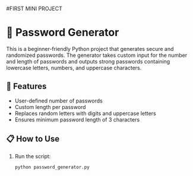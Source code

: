 #FIRST MINI PROJECT

# 🔐 Password Generator

This is a beginner-friendly Python project that generates secure and randomized passwords. The generator takes custom input for the number and length of passwords and outputs strong passwords containing lowercase letters, numbers, and uppercase characters.

## 🚀 Features

- User-defined number of passwords
- Custom length per password
- Replaces random letters with digits and uppercase letters
- Ensures minimum password length of 3 characters

## 📋 How to Use

1. Run the script:
   ```bash
   python password_generator.py
